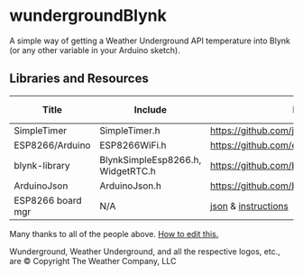 # wundergroundBlynk
A simple way of getting a Weather Underground API temperature into Blynk (or any other variable in your Arduino sketch).

## Libraries and Resources

Title | Include | Link | w/ IDE?
------|---------|------|----------
SimpleTimer | SimpleTimer.h | https://github.com/jfturcot/SimpleTimer | No
ESP8266/Arduino | ESP8266WiFi.h | https://github.com/esp8266/Arduino | No
blynk-library | BlynkSimpleEsp8266.h, WidgetRTC.h | https://github.com/blynkkk/blynk-library | No
ArduinoJson | ArduinoJson.h | https://github.com/bblanchon/ArduinoJson | No
ESP8266 board mgr | N/A | [json](http://arduino.esp8266.com/stable/package_esp8266com_index.json) & [instructions](https://github.com/esp8266/Arduino#installing-with-boards-manager) | No

Many thanks to all of the people above. [How to edit this.](https://guides.github.com/features/mastering-markdown/)

Wunderground, Weather Underground, and all the respective logos, etc., are © Copyright The Weather Company, LLC
